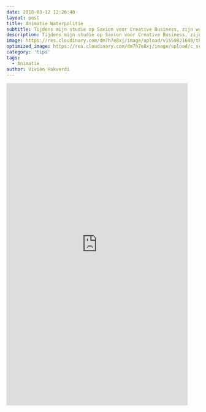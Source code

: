 ```yaml
---
date: 2018-03-12 12:26:40
layout: post
title: Animatie Waterpolitie
subtitle: Tijdens mijn studie op Saxion voor Creative Business, zijn we bezig geweest met drie onderdelen met betrekking tot audio visueel. De drie onderdelen waren een podcast (hier was ik de interviewer),  maar ook het maken van een animatie en een trailer. De laatste twee waren mijn taken, dit is mijn animatie voor de podcast Waterpolitie.
description: Tijdens mijn studie op Saxion voor Creative Business, zijn we bezig geweest met drie onderdelen met betrekking tot audio visueel. De drie onderdelen waren een podcast (hier was ik de interviewer),  maar ook het maken van een animatie en een trailer. De laatste twee waren mijn taken, dit is mijn animatie voor de podcast Waterpolitie.
image: https://res.cloudinary.com/dm7h7e8xj/image/upload/v1559821648/theme1_eoyjtl.jpg
optimized_image: https://res.cloudinary.com/dm7h7e8xj/image/upload/c_scale,w_380/v1559821648/theme1_eoyjtl.jpg
category: 'tips'
tags:
  - Animatie
author: Vivièn Hakverdi
---
```

<iframe width="473" height="840" src="https://www.youtube.com/embed/DnNw2CPoaS4" title="Animatie Waterpolitie" frameborder="0" allow="accelerometer; autoplay; clipboard-write; encrypted-media; gyroscope; picture-in-picture" allowfullscreen></iframe>








